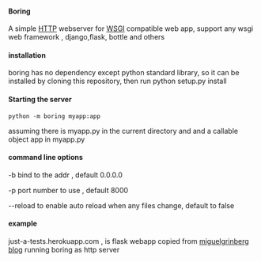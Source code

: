 
#### Boring

A simple [HTTP](https://en.m.wikipedia.org/wiki/Hypertext_Transfer_Protocol) webserver for [WSGI]( https://en.m.wikipedia.org/wiki/Web_Server_Gateway_Interface) compatible web app, 
support any wsgi web framework , django,flask, bottle and others


#### installation

boring has no dependency except python standard library, so it can be installed by cloning this repository, then run python setup.py install

#### Starting the server

`python -m boring myapp:app`

assuming there is myapp.py in the current directory and and a callable object app in myapp.py

#### command line options
   -b  <addr>   bind to the addr , default 0.0.0.0

   -p <port>   port number to use , default 8000

  --reload      to enable auto reload when any files change, default to false


#### example 

  just-a-tests.herokuapp.com , is flask webapp copied from [miguelgrinberg blog](https://blog.miguelgrinberg.com/post/the-flask-mega-tutorial-part-i-hello-world) running boring as http server

 